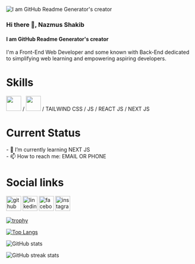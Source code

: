 ![I am GitHub Readme Generator's creator](https://media.licdn.com/dms/image/D5616AQEI3OeRhpjMaQ/profile-displaybackgroundimage-shrink_350_1400/0/1702125426463?e=1707350400&v=beta&t=3g3NVhBEWel-uvyty2pnV8zcld7j7-yv6hOJ0VvD5lY)

### Hi there 👋, Nazmus Shakib
#### I am GitHub Readme Generator's creator

I'm a Front-End Web Developer and some known with Back-End dedicated to simplifying web learning and empowering aspiring developers.

<h1>Skills</h1>
<img src='https://www.svgrepo.com/show/303205/html-5-logo.svg' height='40'> / <img src='[https://www.svgrepo.com/show/303205/html-5-logo.svg](https://upload.wikimedia.org/wikipedia/commons/thumb/3/3d/CSS.3.svg/1461px-CSS.3.svg.png)' height='40'> / TAILWIND CSS / JS / REACT JS / NEXT JS 
<h1>Current Status</h1>
- 🌱 I’m currently learning NEXT JS <br/>
- 📫 How to reach me: EMAIL OR  PHONE 

<h1>Social links</h1>

[<img src='https://cdn.jsdelivr.net/npm/simple-icons@3.0.1/icons/github.svg' alt='github' height='40'>](https://github.com/Najmus73)  [<img src='https://cdn.jsdelivr.net/npm/simple-icons@3.0.1/icons/linkedin.svg' alt='linkedin' height='40'>](https://www.linkedin.com/in/https://www.linkedin.com/in/najmus-shakib-879734b7/)  [<img src='https://cdn.jsdelivr.net/npm/simple-icons@3.0.1/icons/facebook.svg' alt='facebook' height='40'>](https://www.facebook.com/https://www.facebook.com/NajmusShakib2/)  [<img src='https://cdn.jsdelivr.net/npm/simple-icons@3.0.1/icons/instagram.svg' alt='instagram' height='40'>](https://www.instagram.com/https://www.instagram.com/najmus73//)  

[![trophy](https://github-profile-trophy.vercel.app/?username=Najmus73)](https://github.com/ryo-ma/github-profile-trophy)

[![Top Langs](https://github-readme-stats.vercel.app/api/top-langs/?username=Najmus73)](https://github.com/anuraghazra/github-readme-stats)

![GitHub stats](https://github-readme-stats.vercel.app/api?username=Najmus73&show_icons=true)  

![GitHub streak stats](https://streak-stats.demolab.com/?user=Najmus73)  



